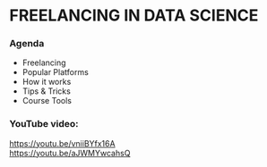 # FREELANCING IN DATA SCIENCE

### Agenda
- Freelancing
- Popular Platforms
- How it works
- Tips & Tricks
- Course Tools

### YouTube video:  
https://youtu.be/vniiBYfx16A  
https://youtu.be/aJWMYwcahsQ  